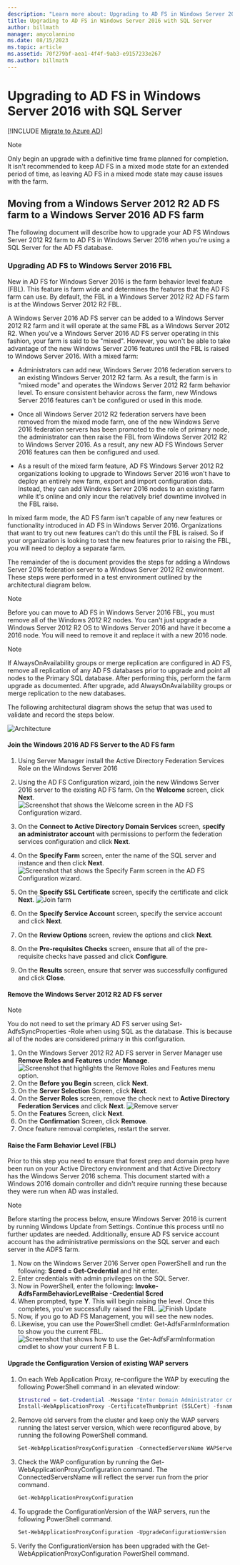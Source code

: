 ```yaml
---
description: "Learn more about: Upgrading to AD FS in Windows Server 2016 with SQL Server"
title: Upgrading to AD FS in Windows Server 2016 with SQL Server
author: billmath
manager: amycolannino
ms.date: 08/15/2023
ms.topic: article
ms.assetid: 70f279bf-aea1-4f4f-9ab3-e9157233e267
ms.author: billmath
---
```


# Upgrading to AD FS in Windows Server 2016 with SQL Server

[!INCLUDE [Migrate to Azure AD](../../../../includes/adfs-to-azure-ad-upgrade.md)]

> [!NOTE]
> Only begin an upgrade with a definitive time frame planned for completion. It isn't recommended to keep AD FS in a mixed mode state for an extended period of time, as leaving AD FS in a mixed mode state may cause issues with the farm.


## Moving from a Windows Server 2012 R2 AD FS farm to a Windows Server 2016 AD FS farm
The following document will describe how to upgrade your AD FS Windows Server 2012 R2 farm to AD FS in Windows Server 2016 when you're using a SQL Server for the AD FS database.

### Upgrading AD FS to Windows Server 2016 FBL
New in AD FS for Windows Server 2016 is the farm behavior level feature (FBL).   This feature is farm wide and determines the features that the AD FS farm can use.   By default, the FBL in a Windows Server 2012 R2 AD FS farm is at the Windows Server 2012 R2 FBL.

A Windows Server 2016 AD FS server can be added to a Windows Server 2012 R2 farm and it will operate at the same FBL as a Windows Server 2012 R2.  When you've a Windows Server 2016 AD FS server operating in this fashion, your farm is said to be "mixed".  However, you won't be able to take advantage of the new Windows Server 2016 features until the FBL is raised to Windows Server 2016.  With a mixed farm:

-   Administrators can add new, Windows Server 2016 federation servers to an existing Windows Server 2012 R2 farm.  As a result, the farm is in "mixed mode" and operates the Windows Server 2012 R2  farm behavior level.  To ensure consistent behavior across the farm, new Windows Server 2016 features can't be configured or used in this mode.

-   Once all Windows Server 2012 R2 federation servers have been removed from the mixed mode farm, one of the new Windows Serve 2016 federation servers has been promoted to the role of primary node, the administrator can then raise the FBL from Windows Server 2012 R2 to Windows Server 2016.  As a result, any new AD FS Windows Server 2016 features can then be configured and used.

-   As a result of the mixed farm feature, AD FS Windows Server 2012 R2 organizations looking to upgrade to Windows Server 2016 won't have to deploy an entirely new farm, export and import configuration data.  Instead, they can add Windows Server 2016 nodes to an existing farm while it's online and only incur the relatively brief downtime involved in the FBL raise.

In mixed farm mode, the AD FS farm isn't capable of any new features or functionality introduced in AD FS in Windows Server 2016.  Organizations that want to try out new features can't do this until the FBL is raised.  So if your organization is looking to test the new features prior to raising the FBL, you will need to deploy a separate farm.

The remainder of the is document provides the steps for adding a Windows Server 2016 federation server to a Windows Server 2012 R2 environment.  These steps were performed in a test environment outlined by the architectural diagram below.

> [!NOTE]
> Before you can move to AD FS in Windows Server 2016 FBL, you must remove all of the Windows 2012 R2 nodes.  You can't just upgrade a Windows Server 2012 R2 OS to Windows Server 2016 and have it become a 2016 node.  You will need to remove it and replace it with a new 2016 node.

> [!NOTE]
> If AlwaysOnAvailability groups or merge replication are configured in AD FS, remove all replication of any AD FS databases prior to upgrade and point all nodes to the Primary SQL database. After performing this, perform the farm upgrade as documented. After upgrade, add AlwaysOnAvailability groups or merge replication to the new databases.

The following architectural diagram shows the setup that was used to validate and record the steps below.

![Architecture](media/Upgrading-to-AD-FS-in-Windows-Server-2016-SQL/arch.png)


#### Join the Windows 2016 AD FS Server to the AD FS farm

1.  Using Server Manager install the Active Directory Federation Services Role on the Windows Server 2016

2.  Using the AD FS Configuration wizard, join the new Windows Server 2016 server to the existing AD FS farm.  On the **Welcome** screen, click **Next**.
![Screenshot that shows the Welcome screen in the AD FS Configuration wizard.](media/Upgrading-to-AD-FS-in-Windows-Server-2016-SQL/configure1.png)
3.  On the **Connect to Active Directory Domain Services** screen, s**pecify an administrator account** with permissions to perform the federation services configuration and click **Next**.
4.  On the **Specify Farm** screen, enter the name of the SQL server and instance and then click **Next**.
![Screenshot that shows the Specify Farm screen in the AD FS Configuration wizard.](media/Upgrading-to-AD-FS-in-Windows-Server-2016-SQL/configure3.png)
5.  On the **Specify SSL Certificate** screen, specify the certificate and click **Next**.
![Join farm](media/Upgrading-to-AD-FS-in-Windows-Server-2016-SQL/configure4.png)
6.  On the **Specify Service Account** screen, specify the service account and click **Next**.
7.  On the **Review Options** screen, review the options and click **Next**.
8.  On the **Pre-requisites Checks** screen, ensure that all of the pre-requisite checks have passed and click **Configure**.
9.  On the **Results** screen, ensure that server was successfully configured and click **Close**.


#### Remove the Windows Server 2012 R2 AD FS server

>[!NOTE]
>You do not need to set the primary AD FS server using Set-AdfsSyncProperties -Role when using SQL as the database.  This is because all of the nodes are considered primary in this configuration.

1.  On the Windows Server 2012 R2 AD FS server in Server Manager use **Remove Roles and Features** under **Manage**.
![Screenshot that highlights the Remove Roles and Features menu option.](media/Upgrading-to-AD-FS-in-Windows-Server-2016-SQL/remove1.png)
2.  On the **Before you Begin** screen, click **Next**.
3.  On the **Server Selection** Screen, click **Next**.
4.  On the **Server Roles** screen, remove the check next to **Active Directory Federation Services** and click **Next**.
![Remove server](media/Upgrading-to-AD-FS-in-Windows-Server-2016-SQL/remove2.png)
5.  On the **Features** Screen, click **Next**.
6.  On the **Confirmation** Screen, click **Remove**.
7.  Once feature removal completes, restart the server.

#### Raise the Farm Behavior Level (FBL)
Prior to this step you need to ensure that forest prep and domain prep have been run on your Active Directory environment and that Active Directory has the Windows Server 2016 schema.  This document started with a Windows 2016 domain controller and didn't require running these because they were run when AD was installed.

>[!NOTE]
>Before starting the process below, ensure Windows Server 2016 is current by running Windows Update from Settings.  Continue this process until no further updates are needed. Additionally, ensure AD FS service account account has the administrative permissions on the SQL server and each server in the ADFS farm.

1. Now on the Windows Server 2016 Server open PowerShell and run the following: **$cred = Get-Credential** and hit enter.
2. Enter credentials with admin privileges on the SQL Server.
3. Now in PowerShell, enter the following: **Invoke-AdfsFarmBehaviorLevelRaise -Credential $cred**
2. When prompted, type **Y**.  This will begin raising the level.  Once this completes, you've successfully raised the FBL.
![Finish Update](media/Upgrading-to-AD-FS-in-Windows-Server-2016-SQL/finish1.png)
3. Now, if you go to AD FS Management, you will see the new nodes.
4. Likewise, you can use the PowerShell cmdlet:  Get-AdfsFarmInformation to show you the current FBL.
![Screenshot that shows how to use the Get-AdfsFarmInformation cmdlet to show your current F B L.](media/Upgrading-to-AD-FS-in-Windows-Server-2016-SQL/finish2.png)

#### Upgrade the Configuration Version of existing WAP servers
1. On each Web Application Proxy, re-configure the WAP by executing the following PowerShell command in an elevated window:
    ```powershell
    $trustcred = Get-Credential -Message "Enter Domain Administrator credentials"
    Install-WebApplicationProxy -CertificateThumbprint {SSLCert} -fsname fsname -FederationServiceTrustCredential $trustcred
    ```
2. Remove old servers from the cluster and keep only the WAP servers running the latest server version, which were reconfigured above, by running the following PowerShell command.
    ```powershell
    Set-WebApplicationProxyConfiguration -ConnectedServersName WAPServerName1, WAPServerName2
    ```
3. Check the WAP configuration by running the Get-WebApplicationProxyConfiguration command. The ConnectedServersName will reflect the server run from the prior command.
    ```powershell
    Get-WebApplicationProxyConfiguration
    ```
4. To upgrade the ConfigurationVersion of the WAP servers, run the following PowerShell command.
    ```powershell
    Set-WebApplicationProxyConfiguration -UpgradeConfigurationVersion
    ```
5. Verify the ConfigurationVersion has been upgraded with the Get-WebApplicationProxyConfiguration PowerShell command.
